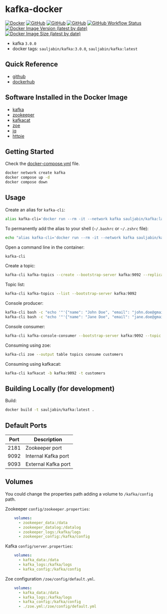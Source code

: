 # kafka-docker

<a href="https://www.docker.com/"><img alt="Docker" src="https://img.shields.io/badge/-docker-blue?logo=docker&logoColor=white"></a>
<a href="https://github.com/sauljabin/kafka-docker"><img alt="GitHub" src="https://img.shields.io/badge/status-active-brightgreen"></a>
<a href="https://github.com/sauljabin/kafka-docker"><img alt="GitHub" src="https://badges.pufler.dev/updated/sauljabin/kafka-docker?label=updated"></a>
<a href="https://github.com/sauljabin/kafka-docker/blob/main/LICENSE"><img alt="GitHub" src="https://img.shields.io/github/license/sauljabin/kafka-docker"></a>
<a href="https://github.com/sauljabin/kafka-docker/actions/workflows/main.yml"><img alt="GitHub Workflow Status" src="https://img.shields.io/github/workflow/status/sauljabin/kafka-docker/CI%20to%20Docker%20Hub"></a>
<a href="https://hub.docker.com/r/sauljabin/kafka"><img alt="Docker Image Version (latest by date)" src="https://img.shields.io/docker/v/sauljabin/kafka"></a>
<a href="https://hub.docker.com/r/sauljabin/kafka"><img alt="Docker Image Size (latest by date)" src="https://img.shields.io/docker/image-size/sauljabin/kafka"></a>

- kafka `3.0.0`
- docker tags: `sauljabin/kafka:3.0.0`, `sauljabin/kafka:latest`

## Quick Reference

- [github](https://github.com/sauljabin/kafka-docker)
- [dockerhub](https://hub.docker.com/r/sauljabin/kafka)

## Software Installed in the Docker Image

- [kafka](https://kafka.apache.org)
- [zookeeper](https://zookeeper.apache.org)
- [kafkacat](https://github.com/edenhill/kafkacat)
- [zoe](https://github.com/adevinta/zoe)
- [jq](https://stedolan.github.io/jq/)
- [httpie](https://httpie.org/)

## Getting Started

Check the [docker-compose.yml](docker-compose.yml) file.
```sh
docker network create kafka
docker compose up -d
docker compose down
```

## Usage

Create an alias for `kafka-cli`:

```bash
alias kafka-cli='docker run --rm -it --network kafka sauljabin/kafka:latest '
```

To permanently add the alias to your shell (`~/.bashrc` or `~/.zshrc` file):

```bash
echo "alias kafka-cli='docker run --rm -it --network kafka sauljabin/kafka:latest '" >> ~/.zshrc
```

Open a command line in the container:
```sh
kafka-cli
```

Create a topic:
```sh
kafka-cli kafka-topics --create --bootstrap-server kafka:9092 --replication-factor 1 --partitions 1 --topic customers
```

Topic list:
```sh
kafka-cli kafka-topics --list --bootstrap-server kafka:9092
```

Console producer:
```sh
kafka-cli bash -c "echo '"'{"name": "John Doe", "email": "john.doe@gmail.com"}'"' | kafka-console-producer --broker-list kafka:9092 --topic customers"
kafka-cli bash -c "echo '"'{"name": "Jane Doe", "email": "jane.doe@gmail.com"}'"' | kafka-console-producer --broker-list kafka:9092 --topic customers"
```

Console consumer:
```sh
kafka-cli kafka-console-consumer --bootstrap-server kafka:9092 --topic customers --from-beginning
```

Consuming using zoe:
```sh
kafka-cli zoe --output table topics consume customers
```

Consuming using kafkacat:
```sh
kafka-cli kafkacat -b kafka:9092 -t customers
```

## Building Locally (for development)

Build:
```sh
docker build -t sauljabin/kafka:latest .
```

## Default Ports

| Port | Description |
| - | - |
| 2181 | Zookeeper port |
| 9092 | Internal Kafka port |
| 9093 | External Kafka port |

## Volumes

You could change the properties path adding a volume to `/kafka/config` path.

Zookeeper `config/zookeeper.properties`:
```yaml
    volumes:
      - zookeeper_data:/data
      - zookeeper_datalog:/datalog
      - zookeeper_logs:/kafka/logs
      - zookeeper_config:/kafka/config
```

Kafka `config/server.properties`:
```yaml
    volumes:
      - kafka_data:/data
      - kafka_logs:/kafka/logs
      - kafka_config:/kafka/config
```

Zoe configuration `/zoe/config/default.yml`.
```yaml
    volumes:
      - kafka_data:/data
      - kafka_logs:/kafka/logs
      - kafka_config:/kafka/config
      - ./zoe.yml:/zoe/config/default.yml
```
